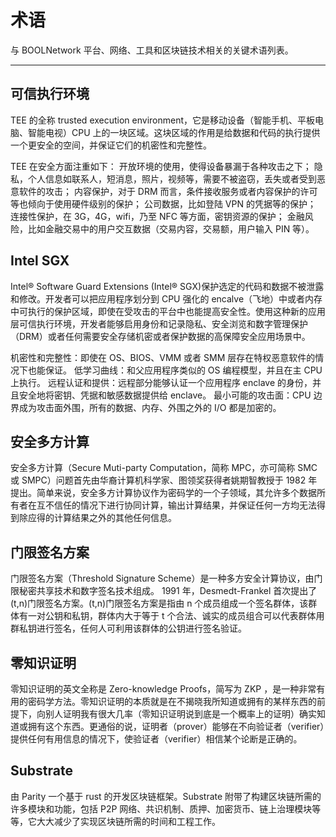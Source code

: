 # 术语

与 BOOLNetwork 平台、网络、工具和区块链技术相关的关键术语列表。

---

## 可信执行环境

TEE 的全称 trusted execution environment，它是移动设备（智能手机、平板电脑、智能电视）CPU 上的一块区域。这块区域的作用是给数据和代码的执行提供一个更安全的空间，并保证它们的机密性和完整性。

TEE 在安全方面注重如下： 开放环境的使用，使得设备暴漏于各种攻击之下； 隐私，个人信息如联系人，短消息，照片，视频等，需要不被盗窃，丢失或者受到恶意软件的攻击； 内容保护，对于 DRM 而言，条件接收服务或者内容保护的许可等也倾向于使用硬件级别的保护； 公司数据，比如登陆 VPN 的凭据等的保护； 连接性保护，在 3G，4G，wifi，乃至 NFC 等方面，密钥资源的保护； 金融风险，比如金融交易中的用户交互数据（交易内容，交易额，用户输入 PIN 等）。

## Intel SGX

Intel® Software Guard Extensions (Intel® SGX)保护选定的代码和数据不被泄露和修改。开发者可以把应用程序划分到 CPU 强化的 encalve（飞地）中或者内存中可执行的保护区域，即使在受攻击的平台中也能提高安全性。使用这种新的应用层可信执行环境，开发者能够启用身份和记录隐私、安全浏览和数字管理保护（DRM）或者任何需要安全存储机密或者保护数据的高保障安全应用场景中。

机密性和完整性：即使在 OS、BIOS、VMM 或者 SMM 层存在特权恶意软件的情况下也能保证。 低学习曲线：和父应用程序类似的 OS 编程模型，并且在主 CPU 上执行。 远程认证和提供：远程部分能够认证一个应用程序 enclave 的身份，并且安全地将密钥、凭据和敏感数据提供给 enclave。 最小可能的攻击面：CPU 边界成为攻击面外围，所有的数据、内存、外围之外的 I/O 都是加密的。

## 安全多方计算

安全多方计算（Secure Muti-party Computation，简称 MPC，亦可简称 SMC 或 SMPC）问题首先由华裔计算机科学家、图领奖获得者姚期智教授于 1982 年提出。简单来说，安全多方计算协议作为密码学的一个子领域，其允许多个数据所有者在互不信任的情况下进行协同计算，输出计算结果，并保证任何一方均无法得到除应得的计算结果之外的其他任何信息。

## 门限签名方案

门限签名方案（Threshold Signature Scheme）是一种多方安全计算协议，由门限秘密共享技术和数字签名技术组成。 1991 年，Desmedt-Frankel 首次提出了(t,n)门限签名方案。(t,n)门限签名方案是指由 n 个成员组成一个签名群体，该群体有一对公钥和私钥，群体内大于等于 t 个合法、诚实的成员组合可以代表群体用群私钥进行签名，任何人可利用该群体的公钥进行签名验证。

## 零知识证明

零知识证明的英文全称是 Zero-knowledge Proofs，简写为 ZKP ，是一种非常有用的密码学方法。零知识证明的本质就是在不揭晓我所知道或拥有的某样东西的前提下，向别人证明我有很大几率（零知识证明说到底是一个概率上的证明）确实知道或拥有这个东西。更通俗的说，证明者（prover）能够在不向验证者（verifier）提供任何有用信息的情况下，使验证者（verifier）相信某个论断是正确的。

## Substrate

由 Parity 一个基于 rust 的开发区块链框架。Substrate 附带了构建区块链所需的许多模块和功能，包括 P2P 网络、共识机制、质押、加密货币、链上治理模块等等，它大大减少了实现区块链所需的时间和工程工作。
